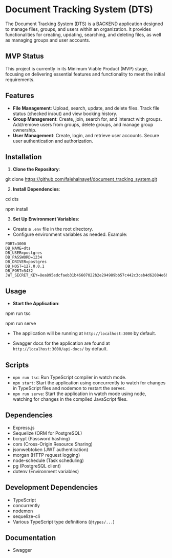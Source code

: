 # Document Tracking System (DTS)

The Document Tracking System (DTS) is a BACKEND application designed to manage files, groups, and users within an organization. It provides functionalities for creating, updating, searching, and deleting files, as well as managing groups and user accounts.

## MVP Status

This project is currently in its Minimum Viable Product (MVP) stage, focusing on delivering essential features and functionality to meet the initial requirements.

## Features

- **File Management**: Upload, search, update, and delete files. Track file status (checked in/out) and view booking history.
- **Group Management**: Create, join, search for, and interact with groups. Add/remove users from groups, delete groups, and manage group ownership.
- **User Management**: Create, login, and retrieve user accounts. Secure user authentication and authorization.

## Installation

1. **Clone the Repository**:

git clone https://github.com/falehalnayef/document_tracking_system.git


2. **Install Dependencies**:

cd dts

npm install


3. **Set Up Environment Variables**:

- Create a `.env` file in the root directory.
- Configure environment variables as needed. Example:
```
PORT=3000
DB_NAME=dts
DB_USER=postgres
DB_PASSWORD=1234
DB_DRIVER=postgres
DB_HOST=127.0.0.1
DB_PORT=5432
JWT_SECRET_KEY=8ea895edcfaeb31b46607022b2e294989bb57c442c3ceb4d62084e6b721f685b34640b306a611f29acbdd62afdb698ad69634f54820b671d9282b1da7c5dfc05
```

## Usage

- **Start the Application**:

npm run tsc

npm run serve


- The application will be running at `http://localhost:3000` by default.

- Swagger docs for the application are found at `http://localhost:3000/api-docs/` by default.


## Scripts

- `npm run tsc`: Run TypeScript compiler in watch mode.
- `npm start`: Start the application using concurrently to watch for changes in TypeScript files and nodemon to restart the server.
- `npm run serve`: Start the application in watch mode using node, watching for changes in the compiled JavaScript files.

## Dependencies

- Express.js
- Sequelize (ORM for PostgreSQL)
- bcrypt (Password hashing)
- cors (Cross-Origin Resource Sharing)
- jsonwebtoken (JWT authentication)
- morgan (HTTP request logging)
- node-schedule (Task scheduling)
- pg (PostgreSQL client)
- dotenv (Environment variables)

## Development Dependencies

- TypeScript
- concurrently
- nodemon
- sequelize-cli
- Various TypeScript type definitions (`@types/...`)

## Documentation
- Swagger